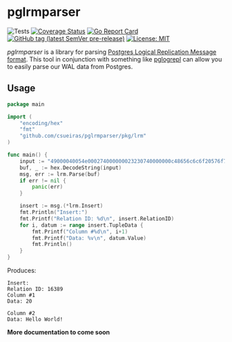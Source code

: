 # pglrmparser
![Tests](https://github.com/csueiras/pglrmparser/workflows/run%20tests/badge.svg?branch=develop)
[![Coverage Status](https://coveralls.io/repos/github/csueiras/pglrmparser/badge.svg?branch=develop)](https://coveralls.io/github/csueiras/pglrmparser?branch=develop)
[![Go Report Card](https://goreportcard.com/badge/github.com/csueiras/pglrmparser)](https://goreportcard.com/report/github.com/csueiras/pglrmparser)
[![GitHub tag (latest SemVer pre-release)](https://img.shields.io/github/v/tag/csueiras/pglrmparser?include_prereleases&sort=semver)](https://github.com/csueiras/pglrmparser/releases)
[![License: MIT](https://img.shields.io/badge/License-MIT-yellow.svg)](https://opensource.org/licenses/MIT)

_pglrmparser_ is a library for parsing [Postgres Logical Replication Message format](https://www.postgresql.org/docs/current/protocol-logicalrep-message-formats.html). This tool in conjunction with something like [pglogrepl](https://github.com/jackc/pglogrepl/) can allow you to easily parse our WAL data from Postgres.

## Usage

```go
package main

import (
	"encoding/hex"
	"fmt"
	"github.com/csueiras/pglrmparser/pkg/lrm"
)

func main() {
	input := "49000040054e000274000000023230740000000c48656c6c6f20576f726c6421"
	buf, _ := hex.DecodeString(input)
	msg, err := lrm.Parse(buf)
	if err != nil {
		panic(err)
	}

	insert := msg.(*lrm.Insert)
	fmt.Println("Insert:")
	fmt.Printf("Relation ID: %d\n", insert.RelationID)
	for i, datum := range insert.TupleData {
		fmt.Printf("Column #%d\n", i+1)
		fmt.Printf("Data: %v\n", datum.Value)
		fmt.Println()
	}
}
```

Produces:
```text
Insert:
Relation ID: 16389
Column #1
Data: 20

Column #2
Data: Hello World!
```
**More documentation to come soon**